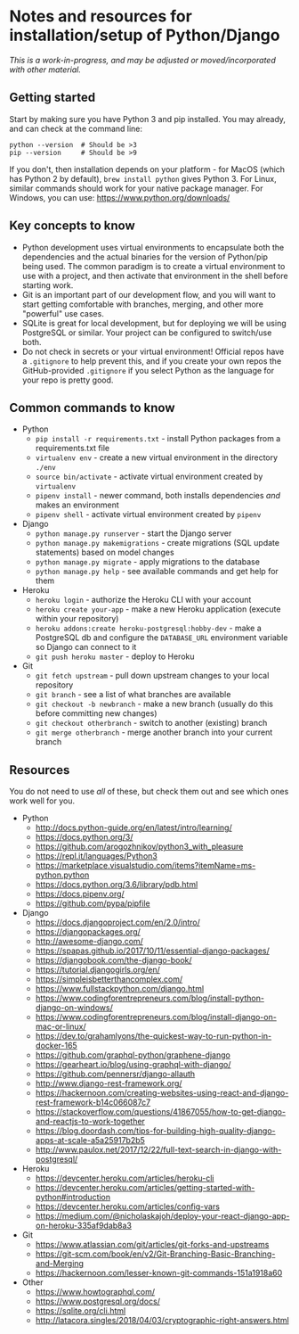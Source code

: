# Notes and resources for installation/setup of Python/Django

_This is a work-in-progress, and may be adjusted or moved/incorporated with
other material._

## Getting started
Start by making sure you have Python 3 and pip installed. You may already, and
can check at the command line:

```
python --version  # Should be >3
pip --version     # Should be >9
```

If you don't, then installation depends on your platform - for MacOS (which has
Python 2 by default), `brew install python` gives Python 3. For Linux, similar
commands should work for your native package manager. For Windows, you can
use: https://www.python.org/downloads/

## Key concepts to know

- Python development uses virtual environments to encapsulate both the
dependencies and the actual binaries for the version of Python/pip being used.
The common paradigm is to create a virtual environment to use with a project,
and then activate that environment in the shell before starting work.
- Git is an important part of our development flow, and you will want to start
getting comfortable with branches, merging, and other more "powerful" use cases.
- SQLite is great for local development, but for deploying we will be using
PostgreSQL or similar. Your project can be configured to switch/use both.
- Do not check in secrets or your virtual environment! Official repos have a
`.gitignore` to help prevent this, and if you create your own repos the
GitHub-provided `.gitignore` if you select Python as the language for your repo
is pretty good.

## Common commands to know

- Python
  - `pip install -r requirements.txt` - install Python packages from a requirements.txt file
  - `virtualenv env` - create a new virtual environment in the directory `./env`
  - `source bin/activate` - activate virtual environment created by `virtualenv`
  - `pipenv install` - newer command, both installs dependencies *and* makes an environment
  - `pipenv shell` - activate virtual environment created by `pipenv`
- Django
  - `python manage.py runserver` - start the Django server
  - `python manage.py makemigrations` - create migrations (SQL update statements) based on model changes
  - `python manage.py migrate` - apply migrations to the database
  - `python manage.py help` - see available commands and get help for them
- Heroku
  - `heroku login` - authorize the Heroku CLI with your account
  - `heroku create your-app` - make a new Heroku application (execute within your repository)
  - `heroku addons:create heroku-postgresql:hobby-dev` - make a PostgreSQL db and configure the `DATABASE_URL` environment variable so Django can connect to it
  - `git push heroku master` - deploy to Heroku
- Git
  - `git fetch upstream` - pull down upstream changes to your local repository
  - `git branch` - see a list of what branches are available
  - `git checkout -b newbranch` - make a new branch (usually do this before committing new changes)
  - `git checkout otherbranch` - switch to another (existing) branch
  - `git merge otherbranch` - merge another branch into your current branch

## Resources
You do not need to use *all* of these, but check them out and see which ones
work well for you.

- Python
  - http://docs.python-guide.org/en/latest/intro/learning/
  - https://docs.python.org/3/
  - https://github.com/arogozhnikov/python3_with_pleasure
  - https://repl.it/languages/Python3
  - https://marketplace.visualstudio.com/items?itemName=ms-python.python
  - https://docs.python.org/3.6/library/pdb.html
  - https://docs.pipenv.org/
  - https://github.com/pypa/pipfile
- Django
  - https://docs.djangoproject.com/en/2.0/intro/
  - https://djangopackages.org/
  - http://awesome-django.com/
  - https://spapas.github.io/2017/10/11/essential-django-packages/
  - https://djangobook.com/the-django-book/
  - https://tutorial.djangogirls.org/en/
  - https://simpleisbetterthancomplex.com/
  - https://www.fullstackpython.com/django.html
  - https://www.codingforentrepreneurs.com/blog/install-python-django-on-windows/
  - https://www.codingforentrepreneurs.com/blog/install-django-on-mac-or-linux/
  - https://dev.to/grahamlyons/the-quickest-way-to-run-python-in-docker-165
  - https://github.com/graphql-python/graphene-django
  - https://gearheart.io/blog/using-graphql-with-django/
  - https://github.com/pennersr/django-allauth
  - http://www.django-rest-framework.org/
  - https://hackernoon.com/creating-websites-using-react-and-django-rest-framework-b14c066087c7
  - https://stackoverflow.com/questions/41867055/how-to-get-django-and-reactjs-to-work-together
  - https://blog.doordash.com/tips-for-building-high-quality-django-apps-at-scale-a5a25917b2b5
  - http://www.paulox.net/2017/12/22/full-text-search-in-django-with-postgresql/
- Heroku
  - https://devcenter.heroku.com/articles/heroku-cli
  - https://devcenter.heroku.com/articles/getting-started-with-python#introduction
  - https://devcenter.heroku.com/articles/config-vars
  - https://medium.com/@nicholaskajoh/deploy-your-react-django-app-on-heroku-335af9dab8a3
- Git
  - https://www.atlassian.com/git/articles/git-forks-and-upstreams
  - https://git-scm.com/book/en/v2/Git-Branching-Basic-Branching-and-Merging
  - https://hackernoon.com/lesser-known-git-commands-151a1918a60
- Other
  - https://www.howtographql.com/
  - https://www.postgresql.org/docs/
  - https://sqlite.org/cli.html
  - http://latacora.singles/2018/04/03/cryptographic-right-answers.html
